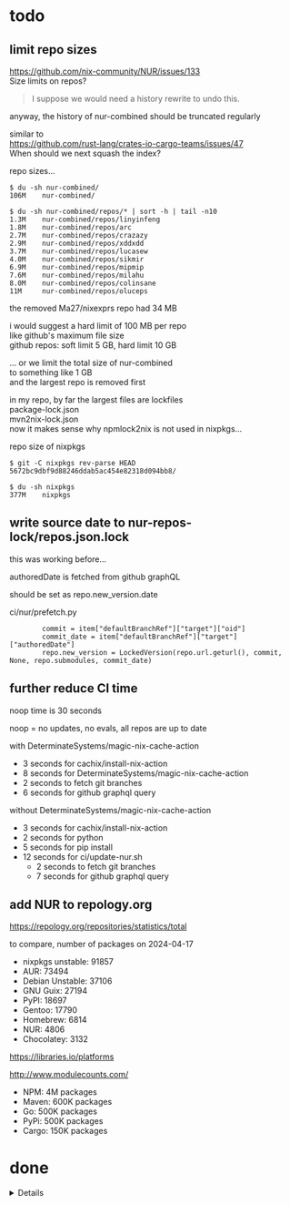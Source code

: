 # todo



## limit repo sizes

https://github.com/nix-community/NUR/issues/133  
Size limits on repos?

> I suppose we would need a history rewrite to undo this.

anyway, the history of nur-combined should be truncated regularly

similar to  
https://github.com/rust-lang/crates-io-cargo-teams/issues/47  
When should we next squash the index?

repo sizes...

```
$ du -sh nur-combined/
106M    nur-combined/

$ du -sh nur-combined/repos/* | sort -h | tail -n10
1.3M    nur-combined/repos/linyinfeng
1.8M    nur-combined/repos/arc
2.7M    nur-combined/repos/crazazy
2.9M    nur-combined/repos/xddxdd
3.7M    nur-combined/repos/lucasew
4.0M    nur-combined/repos/sikmir
6.9M    nur-combined/repos/mipmip
7.6M    nur-combined/repos/milahu
8.0M    nur-combined/repos/colinsane
11M     nur-combined/repos/oluceps
```

the removed Ma27/nixexprs repo had 34 MB

i would suggest a hard limit of 100 MB per repo  
like github's maximum file size  
github repos: soft limit 5 GB, hard limit 10 GB  

... or we limit the total size of nur-combined  
to something like 1 GB  
and the largest repo is removed first

in my repo, by far the largest files are lockfiles  
package-lock.json  
mvn2nix-lock.json  
now it makes sense why npmlock2nix is not used in nixpkgs...

repo size of nixpkgs

```
$ git -C nixpkgs rev-parse HEAD
5672bc9dbf9d88246ddab5ac454e82318d094bb8/

$ du -sh nixpkgs
377M    nixpkgs
```



## write source date to nur-repos-lock/repos.json.lock

this was working before...

authoredDate is fetched from github graphQL

should be set as repo.new_version.date

ci/nur/prefetch.py

```
        commit = item["defaultBranchRef"]["target"]["oid"]
        commit_date = item["defaultBranchRef"]["target"]["authoredDate"]
        repo.new_version = LockedVersion(repo.url.geturl(), commit, None, repo.submodules, commit_date)
```



## further reduce CI time

noop time is 30 seconds

noop = no updates, no evals, all repos are up to date

with DeterminateSystems/magic-nix-cache-action

- 3 seconds for cachix/install-nix-action
- 8 seconds for DeterminateSystems/magic-nix-cache-action
- 2 seconds to fetch git branches
- 6 seconds for github graphql query

without DeterminateSystems/magic-nix-cache-action

- 3 seconds for cachix/install-nix-action
- 2 seconds for python
- 5 seconds for pip install
- 12 seconds for ci/update-nur.sh
  - 2 seconds to fetch git branches
  - 7 seconds for github graphql query



## add NUR to repology.org

https://repology.org/repositories/statistics/total

to compare, number of packages on 2024-04-17

- nixpkgs unstable: 91857
- AUR: 73494
- Debian Unstable: 37106
- GNU Guix: 27194
- PyPI: 18697
- Gentoo: 17790
- Homebrew: 6814
- NUR: 4806
- Chocolatey: 3132

https://libraries.io/platforms

http://www.modulecounts.com/

- NPM: 4M packages
- Maven: 600K packages
- Go: 500K packages
- PyPi: 500K packages
- Cargo: 150K packages



# done



<details>



- cache eval errors
- cache eval timeout errors
- use graphql to batch-update versions of github repos: 10 instead of 200 seconds
- make NUR more forking-friendly: in CI, use dynamic repo urls
- make CI logs much less verbose: use `nix --quiet` to hide output of git



### make update more efficient

https://github.com/nix-community/NUR/issues/351

running bin/nur update is too expensive



### merge tasks update/eval/index to use maximum caching

fixed issue:

https://github.com/nix-community/NUR/issues/240  
[nur-search] repo does evaluate when generating nur-combined but does not evaluate on nur-search update

nur-update and nur-index used different arguments to call nix-env  
fixed by joining nur-index into nur-update



### move all code to NUR, remove "automatic update" commits from git history

move all data to nur-combined (also nur-search)

#### move repos.json.lock to a separate branch: nur-repos-lock

```
# create backup of master branch
git branch --copy master master-bak-with-nur-repos-lock

# create nur-repos-lock branch
git branch --copy master nur-repos-lock
# remove repos.json.lock from master branch history
git filter-repo --invert-paths --path repos.json.lock --refs master --force

# keep only repos.json.lock in nur-repos-lock branch history
git filter-repo --path repos.json.lock --refs nur-repos-lock --force
```

#### move repos.json to a separate branch: nur-repos

```
# create backup of master branch
git branch --copy master master-bak-with-nur-repos

# create nur-repos branch
git branch --copy master nur-repos

# remove repos.json from master branch history
git filter-repo --invert-paths --path repos.json --refs master --force

# keep only repos.json in nur-repos branch history
git filter-repo --path repos.json --refs nur-repos --force
```

#### move eval-errors/ to a separate branch: nur-eval-errors

```sh
# create backup of master branch
git branch --copy master master-bak-with-nur-eval-errors

# create nur-eval-errors branch
git branch --copy master nur-eval-errors

# remove eval-errors/ from master branch history
git filter-repo --invert-paths --path eval-errors/ --refs master --force

# keep only eval-errors/ in nur-eval-errors branch history
git filter-repo --path eval-errors/ --refs nur-eval-errors --force
```

#### remove moved files from branches based on master branch

```sh
for branch in parallel-fetch python37 quiet-builds; do
  # create backup branch
  git branch --copy $branch $branch-with-removed-files

  # remove files
  git filter-repo --invert-paths --path repos.json.lock --refs $branch --force
  git filter-repo --invert-paths --path repos.json --refs $branch --force
  git filter-repo --invert-paths --path eval-errors/ --refs $branch --force
done
```



#### nur-search: move data/ to a separate branch: nur-search-data

```sh
# this will take some time...
git fetch https://github.com/nix-community/nur-search master:upstream-nur-search

# create nur-search-data branch
git branch --copy upstream-nur-search nur-search-data

# keep only data/ in nur-search-data branch history
git filter-repo --path data/ --refs nur-search-data --force

# create nur-search branch
git branch --move nur-search nur-search-bak
git branch --copy upstream-nur-search nur-search

# remove data/ from nur-search branch history
git filter-repo --invert-paths --path data/ --refs nur-search --force
```

```
# TODO keep only the data folder
# TODO remove the data folder

# TODO future: delete old history of the nur-search-data branch

# TODO future: delete old history of the nur-repos-lock branch

# "delete old history" but keep commit hashes (dont rewrite git history, add graft commit?)
```



### move everything to one repo

is there a hard requirement for nur-combined? (TODO "nur-combined repo" or "nur-combined branch"?)

move the other repos (nur-combined, nur-search)
to branches of the main repo? -> monorepo

in the main repo:

```
git remote add nur-search-repo https://github.com/milahu/nur-search
git fetch nur-search-repo master:nur-search
git fetch nur-search-repo gh-pages:gh-pages

git remote add nur-combined-repo https://github.com/milahu/nur-combined
git fetch nur-combined-repo master:nur-combined

git remote add nur-update-repo https://github.com/nix-community/nur-update
git fetch nur-update-repo master:nur-update

git remote add nur-packages-template-repo https://github.com/nix-community/nur-packages-template
git fetch nur-packages-template-repo master:nur-packages-template
```

also move the repo `nur-packages-template` to a branch of the `NUR` repo.
but then, people cannot use the github webinterface to create a fork of `nur-packages-template`.
instead, people have to manually clone the `nur-packages-template` branch
to the `master` branch of their `nur-packages` repo.
we cannot push a shallow clone to a new repo on github, so we create a new repo:

```
git clone https://github.com/milahu/NUR --branch nur-packages-template --depth=1 nur-packages
cd nur-packages
h=$(git rev-parse HEAD)
rm -rf .git
git init
git add .
git commit -m $'init\n\nfrom:\n\nrepo: https://github.com/milahu/NUR\nbranch: nur-packages-template\ncommit: '$h
git remote add github https://github.com/$USER/nur-packages
git push github -u main
```



### use relative links in generated html, so it also works with github pages



### show a recursive list of packages

recursive listing does not work in my repo:

- https://github.com/milahu/nur-packages/blob/master/default.nix
   - `python3Packages = pkgs.recurseIntoAttrs`
- http://nur.nix-community.org/repos/milahu/
   - no recursion, only top-level attributes are listed

but it works in other repos:

- https://github.com/nagy/nur-packages/blob/master/default.nix
   - `python3Packages = pkgs.recurseIntoAttrs`
   - `lispPackages = pkgs.recurseIntoAttrs`
   - http://nur.nix-community.org/repos/nagy/
      - recursion, also nested attributes are listed
         - `nur.repos.nagy.python3Packages.asyncer`
         - `nur.repos.nagy.lispPackages.cl-opengl`



## fork NUR



### 1. fork these repos

- https://github.com/nix-community/NUR
- https://github.com/nix-community/nur-combined
- https://github.com/nix-community/nur-search



### 1a. also clone the "gh-pages" branch of the nur-search repo

```
cd nur-search
git fetch https://github.com/nix-community/nur-search gh-pages:gh-pages-src --depth=1
git checkout --orphan gh-pages gh-pages-src
git commit -m "init orphan branch"
git push $your_name gh-pages -u
```



### 2. enable github actions in the NUR repo



### 3. enable scheduled github actions in the NUR repo



### 4. wait for the next CI run



### 5. visit nur-search on github pages

https://your_name.github.io/nur-search/



## git push error: RPC failed; HTTP 408 curl 18 HTTP/2 stream 7 was reset

```
$ git push milahu gh-pages
Enumerating objects: 828, done.
Counting objects: 100% (828/828), done.
Delta compression using up to 4 threads
Compressing objects: 100% (266/266), done.
Writing objects: 100% (828/828), 4.80 MiB | 2.38 MiB/s, done.
Total 828 (delta 301), reused 793 (delta 286), pack-reused 0
error: RPC failed; HTTP 408 curl 18 HTTP/2 stream 7 was reset
send-pack: unexpected disconnect while reading sideband packet
fatal: the remote end hung up unexpectedly
Everything up-to-date
```

fix:

```
git config http.postBuffer 524288000
```

https://stackoverflow.com/questions/22369200/git-pull-push-error-rpc-failed-result-22-http-code-408



## push branches

```sh
for branch in master gh-pages nur-combined nur-eval-errors nur-repos nur-repos-lock nur-search nur-search-data nur-update nur-packages-template  parallel-fetch python37 quiet-builds; do
  git push --force milahu $branch
done
```



## remove empty commits

these were used to trigger github workflow runs

```
# remove empty commits in all branches
git filter-repo --prune-empty always
```



### manually run a github workflow

solved: nur-update/nur_update/__init__.py

https://github.com/nix-community/nur-update

nur-update was hosted on herokuapp.com, but heroku stopped their free plans

currently, nur-update is hosted on nix-community.org

alternatives to heroku:

- https://www.makeuseof.com/heroku-alternatives-free-full-stack-hosting/
   - https://render.com/ is a unified cloud to build and run all your apps and websites. It has free TLS certificates, a global CDN, DDoS protection, private networks, and auto deploys from Git. Render’s free plan for services supports web services with HTTP/2 and full TLS. Render supports custom docker containers and background workers. You can use it to host web apps in Node.js, the server-side JavaScript environment. It also has support for other languages, including Python, Golang, Rust, Ruby, and Elixir. Using Render’s free plans, you can spin up web services and databases at zero cost. However, these plans have certain usage limits and are designed to help build personal projects and explore new tech.
   - https://www.cyclic.sh/ is a good alternative to Heroku due to its modern cloud architecture with serverless hosting, an easy onboarding experience, and an existing free tier. Cyclic is ideal for hosting full-stack MERN apps. Its free tier features up to 100,000 API requests with fast builds and 1GB runtime memory. Using Cyclic’s free tier gives you an edge over competitors when it comes to inactivity delay. Platforms like Heroku and Render take approximately 30 seconds to restart a service after a period of inactivity. In contrast, this service takes approximately 200ms according to Cyclic’s benchmarks.
   - https://railway.app/ also offers a free tier like Heroku, which features 512 MB RAM, a shared CPU/container, and 1GB of disk space. It also offers unlimited inbound network bandwidth, multiple custom domains with SSL, and $5 or 500 hours of usage.
   - https://deta.space/ is a personal cloud platform for hosting web applications. Deta Space offers fully managed servers, data, and security to each app deployed on the platform, similar to other cloud service providers. Deta Space currently does not have a paid tier. Their platform is free by default and currently has no limits to their wide range of use cases.
   - https://fly.io/ is a platform that allows you to host and run small applications for free. Unlike other alternatives to Heroku, Fly.io doesn't have a "free tier". However, they offer free resource allowances.
- https://codeless.co/heroku-alternatives/

... but its simpler to avoid such a public nur-update service.
users should be happy, when the update workflow runs every 60 minutes

alternative to nur-update:
eval-test.sh for local development of user repos.
FIXME eval-test.sh still gives different results than the update workflow

alternative to nur-update:
add another workflow with higher frequency (example: every 20 minutes),
which checks some condition, and then runs the update workflow

alternative to nur-update:
make the update workflow more efficient,
so we can run it more often, for example every 20 minutes

<blockquote>

## Example

```
$ curl -XPOST https://nur-update.herokuapp.com/update?repo=mic92
```

</blockquote>

deprecated: scripts/run-update-workflow-manually.sh

https://github.com/nix-community/NUR#update-nurs-lock-file-after-updating-your-repository

<blockquote>

### Update NUR's lock file after updating your repository

By default we only check for repository updates once a day with an automatic
github action to update our lock file `repos.json.lock`.
To update NUR faster, you can use our service at https://nur-update.nix-community.org/
after you have pushed an update to your repository, e.g.:

```console
curl -XPOST https://nur-update.nix-community.org/update?repo=mic92
```

Check out the [github page](https://github.com/nix-community/nur-update#nur-update-endpoint) for further details

</blockquote>



#### website

- https://github.com/milahu/NUR/actions/workflows/update.yml
- run workflow
- run workflow



#### api

https://stackoverflow.com/questions/60419257/is-it-possible-to-manually-run-a-github-workflow

https://docs.github.com/en/free-pro-team@latest/rest/actions/workflows?apiVersion=2022-11-28#create-a-workflow-dispatch-event

```
curl -L \
  -X POST \
  -H "Accept: application/vnd.github+json" \
  -H "Authorization: Bearer <YOUR-TOKEN>" \
  -H "X-GitHub-Api-Version: 2022-11-28" \
  https://api.github.com/repos/OWNER/REPO/actions/workflows/WORKFLOW_ID/dispatches \
  -d '{"ref":"topic-branch","inputs":{"name":"Mona the Octocat","home":"San Francisco, CA"}}'
```

> workflow_id (Required): The ID of the workflow. You can also pass the workflow file name as a string.

for rate-limiting, we also need a list of the latest workflow runs:

https://docs.github.com/en/free-pro-team@latest/rest/actions/workflow-runs?apiVersion=2022-11-28#list-workflow-runs-for-a-workflow

```
curl -L \
  -H "Accept: application/vnd.github+json" \
  -H "Authorization: Bearer <YOUR-TOKEN>" \
  -H "X-GitHub-Api-Version: 2022-11-28" \
  https://api.github.com/repos/OWNER/REPO/actions/workflows/WORKFLOW_ID/runs
```



### avoid nix commands

because nix commands are slow, generally.

ci/update-nur.sh runs for 7 seconds, nix-shell takes 27 seconds to install dependencies

install python deps with actions/setup-python@v5 and "pip install"

use nix-prefetch-git from scripts/nix-prefetch-git.sh from nixpkgs/pkgs/build-support/fetchgit/nix-prefetch-git

remove nix-shell shebang from ci/update-nur.sh

```
#!/usr/bin/env nix-shell
#!nix-shell --quiet -p git -p nix -p bash -p hugo -p python3 -p python3.pkgs.requests -i bash
```



#### avoid 'nix build'

we will run python code directly, so no need to create a nix package

```diff
-nix build --quiet "$NUR_REPO_PATH/ci#"
```



#### avoid 'nix run'



#### install dependencies in the nix shell of ci/update-nur.sh

```diff
 #!/usr/bin/env nix-shell
-#!nix-shell --quiet -p git -p nix -p bash -p hugo -i bash
+#!nix-shell --quiet -p git -p nix -p bash -p hugo -p python3 -p python3.pkgs.requests -i bash
```



#### fix python code

maybe the old python code would work with `python3 -m ci.nur.__init__:main` but meh, lets fix it

```diff
--- a/ci/nur/__init__.py
+++ b/ci/nur/__init__.py
@@ -56,3 +56,7 @@ def main() -> None:
     logging.basicConfig(level=LOG_LEVELS[args.log_level])
 
     args.func(args)
+
+
+if __name__ == "__main__":
+    main()
```



#### run python code directly in ci/update-nur.sh

```diff
-nix run --quiet "$NUR_REPO_PATH/ci#" -- update
+python3 -m ci.nur.__init__ update
```

```diff
-nix run --quiet "$NUR_REPO_PATH/ci#" -- combine nur-combined
+python3 -m ci.nur.__init__ combine nur-combined
```

```diff
-nix run --quiet "$NUR_REPO_PATH/ci#" -- index nur-combined > nur-search/data/packages.json
+python3 -m ci.nur.__init__ index nur-combined > nur-search/data/packages.json
```



### fix the PR workflow

currently, the PR workflow fails if a repo gives eval errors

but the PR workflow should not care about these eval errors

example: https://github.com/nix-community/NUR/pull/592
there, the eval fails because of timeout



### use same filesystem layout as nixpkgs

move packages from default.nix to pkgs/top-level/all-packages.nix

this should be the default filesystem layout in https://github.com/nix-community/nur-packages-template
to make nur-packages compatible with nixpkgs

examples in https://github.com/nix-community/nur-combined

```
$ find . -name all-packages.nix
./repos/xeals/pkgs/top-level/all-packages.nix
./repos/bb010g/pkgs/top-level/all-packages.nix
./repos/nexromancers/pkgs/top-level/all-packages.nix
```



### on eval error, keep previous version

this seems to be implemented, but only partially

in [my nur-packages](https://github.com/milahu/nur-packages)
repo, i had some eval error
which caused my repo to be unlisted from the
[nur website](http://nur.nix-community.org/)

im afraid i did overwrite the error-causing version
with a git force-push, so cannot reproduce for now



### generate a better website

current website: http://nur.nix-community.org/

currently, the search function sucks

either use a proper javascript search engine

or render a simple html page with all repos and all packages
so i can search that page with Control-F



### disable push protection

some repos contain secerts (GitHub Personal Access Token)

by default, github blocks "git push" with secrets

```
error: GH013: Repository rule violations found for refs/heads/nur-combined.
```

but i dont care, not my problem

https://github.com/settings/security_analysis -> Push protection for yourself -> disable

https://docs.github.com/en/code-security/secret-scanning/pushing-a-branch-blocked-by-push-protection

https://docs.github.com/en/code-security/secret-scanning/about-secret-scanning

https://docs.github.com/en/code-security/secret-scanning/push-protection-for-users



### remove deleted repos

these repos are either deleted or private

anyway, they dont belong in NUR

```
0d9c25226 remove thilobillerbeck
e5c5dbbe3 remove smolsnail
a370969f5 remove procyon
c66e97c72 remove pamplemousse
485730456 remove nodeselector
654ea0916 remove joshuafern
41b161558 remove infinitivewitch
6cb04d737 remove imsofi
d5b745457 remove andersontorres
```



## limit eval result sizes

the dguibert/nur-packages repo had this in /default.nix

```nix
{
 pkgs ? import <nixpkgs> { }
}:
# problem: all packages from nixpkgs are copied
# fix: remove "pkgs //"
pkgs // {
 some-package = callPackage ./pkgs/some-package { };
}
```

... which either resulted in an eval timeout  
or created an eval result json of 110 MB  
(github files: hard limit 100 MB)

so in update.py i added

```
max_eval_result_size = 5 * 1024 * 1024 # 5MiB
```

currently the largest eval_result (repo rycee) has 1MB

```
$ du -sh nur-eval-results/* | sort -h | tail -n10
96K     nur-eval-results/colinsane.json
100K    nur-eval-results/arc.json
104K    nur-eval-results/foolnotion.json
120K    nur-eval-results/drewrisinger.json
296K    nur-eval-results/milahu.json
420K    nur-eval-results/xddxdd.json
436K    nur-eval-results/sigprof.json
596K    nur-eval-results/izorkin.json
608K    nur-eval-results/sikmir.json
916K    nur-eval-results/rycee.json
```



## add first class support for nix flakes

currently some nur repos are based on nix flakes  
but currently, nur update treats all repos as based on default.nix

this leads to eval errors in nur-update

```
$ grep "error: access to URI" nur-eval-errors/*
nur-eval-errors/bandithedoge.txt:error: access to URI 'https://github.com/lastquestion/explain-pause-mode/archive/2356c8c3639cbeeb9751744dbe737267849b4b51.tar.gz' is forbidden in restricted mode
nur-eval-errors/darkkirb.txt:error: access to URI 'https://github.com/edolstra/flake-compat/archive/4f910c9827911b1ec2bf26b5a062cd09f8d89f85.tar.gz' is forbidden in restricted mode
nur-eval-errors/geonix.txt:error: access to URI 'https://github.com/edolstra/flake-compat/archive/0f9255e01c2351cc7d116c072cb317785dd33b33.tar.gz' is forbidden in restricted mode
nur-eval-errors/kreisys.txt:error: access to URI 'https://github.com/NixOS/nixpkgs-channels/archive/b47873026c7e356a340d0e1de7789d4e8428ac66.tar.gz' is forbidden in restricted mode
nur-eval-errors/pschuprikov.txt:error: access to URI 'https://github.com/fzakaria/mvn2nix/archive/master.tar.gz' is forbidden in restricted mode
nur-eval-errors/shamilton.txt:error: access to URI 'https://github.com/NixOS/NixPkgs/archive/cd0fa6156f486c583988d334202946ffa4b9ebe8.tar.gz' is forbidden in restricted mode
nur-eval-errors/some-pkgs.txt:error: access to URI 'https://api.github.com/repos/NixOS/nixpkgs/tarball/2c92367fc6afb7df4700782bccae881d81e02de9' is forbidden in restricted mode
nur-eval-errors/vroad.txt:error: access to URI 'https://github.com/edolstra/flake-compat/archive/35bb57c0c8d8b62bbfd284272c928ceb64ddbde9.tar.gz' is forbidden in restricted mode
nur-eval-errors/yellowonion.txt:error: access to URI 'https://github.com/edolstra/flake-compat/archive/35bb57c0c8d8b62bbfd284272c928ceb64ddbde9.tar.gz' is forbidden in restricted mode
```

upstream issues

- https://github.com/nix-community/NUR/issues/571
- https://github.com/nix-community/NUR/issues/174
- https://github.com/nix-community/NUR/issues/331

personally, i dont use flakes  
because pinning everything is a waste of disk space



## normalize nix store paths

the actual nix store paths change with every update  
which creates lots of diff noise in nur-eval-results and nur-eval-errors

fix:

- normalize the repo path to `.`
  - example: replace `/nix/store/xxx-nur-packages/default.nix` with `./default.nix`
- normalize the nixpkgs path to `<nixpkgs>`
  - example: replace `/nix/store/xxx-source/default.nix` with `<nixpkgs>/default.nix`

nur-eval-errors also contains source positions (line and column number) like `default.nix:12:34`
which still create diff noise, but less noise than from nix store paths



</details>
